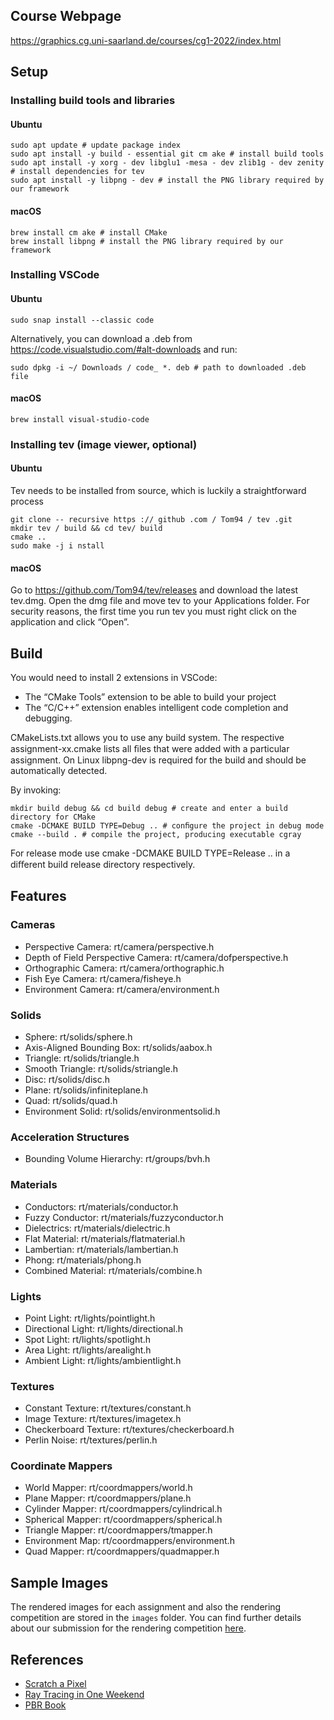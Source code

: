## Course Webpage

https://graphics.cg.uni-saarland.de/courses/cg1-2022/index.html

## Setup

### Installing build tools and libraries

#### Ubuntu
```
sudo apt update # update package index
sudo apt install -y build - essential git cm ake # install build tools
sudo apt install -y xorg - dev libglu1 -mesa - dev zlib1g - dev zenity # install dependencies for tev
sudo apt install -y libpng - dev # install the PNG library required by our framework
```

#### macOS
```
brew install cm ake # install CMake
brew install libpng # install the PNG library required by our framework
```

### Installing VSCode

#### Ubuntu
```
sudo snap install --classic code
```
Alternatively, you can download a .deb from https://code.visualstudio.com/#alt-downloads and run:
```
sudo dpkg -i ~/ Downloads / code_ *. deb # path to downloaded .deb file
```

#### macOS
```
brew install visual-studio-code
```

### Installing tev (image viewer, optional)

#### Ubuntu

Tev needs to be installed from source, which is luckily a straightforward process
```
git clone -- recursive https :// github .com / Tom94 / tev .git
mkdir tev / build && cd tev/ build
cmake ..
sudo make -j i nstall
```

#### macOS

Go to https://github.com/Tom94/tev/releases and download the latest tev.dmg. Open the dmg file and move tev to your Applications folder. For security reasons, the first time you run tev you must right click on the application and click “Open”.

## Build

You would need to install 2 extensions in VSCode:
- The “CMake Tools” extension to be able to build your project
- The “C/C++” extension enables intelligent code completion and debugging.

CMakeLists.txt allows you to use any build system. The respective assignment-xx.cmake lists all ﬁles that were added with a particular assignment. On Linux libpng-dev is required for the build and should be automatically detected.

By invoking:

```
mkdir build debug && cd build debug # create and enter a build directory for CMake
cmake -DCMAKE BUILD TYPE=Debug .. # conﬁgure the project in debug mode
cmake --build . # compile the project, producing executable cgray
```

For release mode use cmake -DCMAKE BUILD TYPE=Release .. in a diﬀerent build release directory respectively.

## Features

### Cameras

- Perspective Camera: rt/camera/perspective.h
- Depth of Field Perspective Camera: rt/camera/dofperspective.h
- Orthographic Camera: rt/camera/orthographic.h
- Fish Eye Camera: rt/camera/fisheye.h
- Environment Camera: rt/camera/environment.h

### Solids

- Sphere: rt/solids/sphere.h
- Axis-Aligned Bounding Box: rt/solids/aabox.h
- Triangle: rt/solids/triangle.h
- Smooth Triangle: rt/solids/striangle.h
- Disc: rt/solids/disc.h
- Plane: rt/solids/infiniteplane.h
- Quad: rt/solids/quad.h
- Environment Solid: rt/solids/environmentsolid.h

### Acceleration Structures

- Bounding Volume Hierarchy: rt/groups/bvh.h

### Materials

- Conductors: rt/materials/conductor.h
- Fuzzy Conductor: rt/materials/fuzzyconductor.h
- Dielectrics: rt/materials/dielectric.h
- Flat Material: rt/materials/flatmaterial.h
- Lambertian: rt/materials/lambertian.h
- Phong: rt/materials/phong.h
- Combined Material: rt/materials/combine.h

### Lights

- Point Light: rt/lights/pointlight.h
- Directional Light: rt/lights/directional.h
- Spot Light: rt/lights/spotlight.h
- Area Light: rt/lights/arealight.h
- Ambient Light: rt/lights/ambientlight.h

### Textures

- Constant Texture: rt/textures/constant.h
- Image Texture: rt/textures/imagetex.h
- Checkerboard Texture: rt/textures/checkerboard.h
- Perlin Noise: rt/textures/perlin.h

### Coordinate Mappers

- World Mapper: rt/coordmappers/world.h
- Plane Mapper: rt/coordmappers/plane.h
- Cylinder Mapper: rt/coordmappers/cylindrical.h
- Spherical Mapper: rt/coordmappers/spherical.h
- Triangle Mapper: rt/coordmappers/tmapper.h
- Environment Map: rt/coordmappers/environment.h
- Quad Mapper: rt/coordmappers/quadmapper.h

## Sample Images

The rendered images for each assignment and also the rendering competition are stored in the `images` folder. You can find further details about our submission for the rendering competition [here](https://mvp18.github.io/RC/home.html).

## References

- [Scratch a Pixel](https://www.scratchapixel.com/)
- [Ray Tracing in One Weekend](https://raytracing.github.io/books/RayTracingInOneWeekend.html)
- [PBR Book](https://pbrt.org)